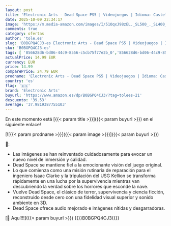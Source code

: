 ```yaml
---
layout: post
title: 'Electronic Arts - Dead Space PS5 | Videojuegos | Idioma: Castellano'
date: 2025-10-09 22:34:17
image: 'https://m.media-amazon.com/images/I/51OqxJ98zEL._SL500_._SL400_.jpg'
comments: true
category: ofertas
author: 'tole.es'
slug: 'B0BGPQ4CJ3-es Electronic Arts - Dead Space PS5 | Videojuegos | Idioma:...'
sku: 'B0BGPQ4CJ3-es'
tags: [ '856628d6-bd06-44c9-8556-c5cb75f77e2b_0','856628d6-bd06-44c9-8556-c5cb75f77e2b_2201','856628d6-bd06-44c9-8556-c5cb75f77e2b_3601','Arborist Merchandising Root','Hardware y juegos para PlayStation 5','Juegos para PlayStation 5','Preventa de Videojuegos','Self Service','Special Features Stores','Videojuegos','Videojuegos más esperados','electronic arts','ps5','🇪🇸', ]
actualPrice: 14.99 EUR
currency: EUR
price: 14.99
comparePrice: 24.79 EUR
prodname: 'Electronic Arts - Dead Space PS5 | Videojuegos | Idioma: Castellano'
country: 'es'
flag: '🇪🇸'
brand: 'Electronic Arts'
buyurl: 'https://www.amazon.es/dp/B0BGPQ4CJ3/?tag=tolees-21'
descuento: '39.53'
average: '37.9819387755103'
---
```


En este momento está [{{< param title >}}]({{< param buyurl >}}) en el siguiente enlace!

[![{{< param prodname >}}]({{< param image >}})]({{< param buyurl >}})

🔎:

- Las imágenes se han reinventado cuidadosamente para evocar un nuevo nivel de inmersión y calidad.
- Dead Space se mantiene fiel a la emocionante visión del juego original.
- Lo que comienza como una misión rutinaria de reparación para el ingeniero Isaac Clarke y la tripulación del USG Kellion se transforma rápidamente en una lucha por la supervivencia mientras van descubriendo la verdad sobre los horrores que esconde la nave.
- Vuelve Dead Space, el clásico de terror, supervivencia y ciencia ficción, reconstruido desde cero con una fidelidad visual superior y sonido ambiente en 3D.
- Dead Space ofrece audio mejorado e imágenes nítidas y desgarradoras.

[🛒 Aquí!!!]({{< param buyurl >}})
{{<world>}}B0BGPQ4CJ3{{</world>}}
